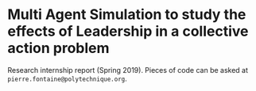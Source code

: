 # Multi Agent Simulation to study the effects of Leadership in a collective action problem

Research internship report (Spring 2019).
Pieces of code can be asked at `pierre.fontaine@polytechnique.org`.

